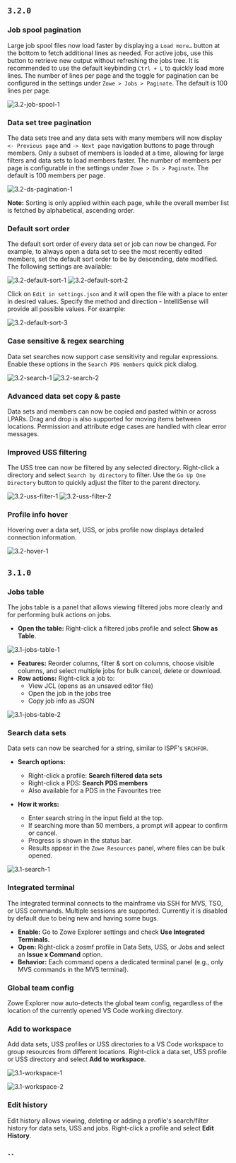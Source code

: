 ## `3.2.0`

### Job spool pagination

Large job spool files now load faster by displaying a `Load more…` button at the bottom to fetch additional lines as needed. For active jobs, use this button to retrieve new output without refreshing the jobs tree. It is recommended to use the default keybinding `Ctrl + L` to quickly load more lines. The number of lines per page and the toggle for pagination can be configured in the settings under `Zowe > Jobs > Paginate`. The default is 100 lines per page.

![3.2-job-spool-1](./resources/release-notes/3.2-job-spool-1.png)

### Data set tree pagination

The data sets tree and any data sets with many members will now display `<- Previous page` and `-> Next page` navigation buttons to page through members. Only a subset of members is loaded at a time, allowing for large filters and data sets to load members faster. The number of members per page is configurable in the settings under `Zowe > Ds > Paginate`. The default is 100 members per page.

![3.2-ds-pagination-1](./resources/release-notes/3.2-ds-pagination-1.png)

**Note:** Sorting is only applied within each page, while the overall member list is fetched by alphabetical, ascending order.

### Default sort order

The default sort order of every data set or job can now be changed. For example, to always open a data set to see the most recently edited members, set the default sort order to be by descending, date modified. The following settings are available:

![3.2-default-sort-1](./resources/release-notes/3.2-default-sort-1.png)
![3.2-default-sort-2](./resources/release-notes/3.2-default-sort-2.png)

Click on `Edit in settings.json` and it will open the file with a place to enter in desired values. Specify the method and direction - IntelliSense will provide all possible values. For example:

![3.2-default-sort-3](./resources/release-notes/3.2-default-sort-3.png)

### Case sensitive & regex searching

Data set searches now support case sensitivity and regular expressions. Enable these options in the `Search PDS members` quick pick dialog.

![3.2-search-1](./resources/release-notes/3.2-search-1.png)
![3.2-search-2](./resources/release-notes/3.2-search-2.png)

### Advanced data set copy & paste

Data sets and members can now be copied and pasted within or across LPARs. Drag and drop is also supported for moving items between locations. Permission and attribute edge cases are handled with clear error messages.

### Improved USS filtering

The USS tree can now be filtered by any selected directory. Right-click a directory and select `Search by directory` to filter. Use the `Go Up One Directory` button to quickly adjust the filter to the parent directory.

![3.2-uss-filter-1](./resources/release-notes/3.2-uss-filter-1.png)
![3.2-uss-filter-2](./resources/release-notes/3.2-uss-filter-2.png)

### Profile info hover

Hovering over a data set, USS, or jobs profile now displays detailed connection information.

![3.2-hover-1](./resources/release-notes/3.2-hover-1.png)

## `3.1.0`

### Jobs table

The jobs table is a panel that allows viewing filtered jobs more clearly and for performing bulk actions on jobs.

- **Open the table:** Right-click a filtered jobs profile and select **Show as Table**.

![3.1-jobs-table-1](./resources/release-notes/3.1-jobs-table-1.png)

- **Features:** Reorder columns, filter & sort on columns, choose visible columns, and select multiple jobs for bulk cancel, delete or download.
- **Row actions:** Right-click a job to:
  - View JCL (opens as an unsaved editor file)
  - Open the job in the jobs tree
  - Copy job info as JSON

![3.1-jobs-table-2](./resources/release-notes/3.1-jobs-table-2.png)

### Search data sets

Data sets can now be searched for a string, similar to ISPF's `SRCHFOR`.

- **Search options:**

  - Right-click a profile: **Search filtered data sets**
  - Right-click a PDS: **Search PDS members**
  - Also available for a PDS in the Favourites tree

- **How it works:**
  - Enter search string in the input field at the top.
  - If searching more than 50 members, a prompt will appear to confirm or cancel.
  - Progress is shown in the status bar.
  - Results appear in the `Zowe Resources` panel, where files can be bulk opened.

![3.1-search-1](./resources/release-notes/3.1-search-1.png)

### Integrated terminal

The integrated terminal connects to the mainframe via SSH for MVS, TSO, or USS commands. Multiple sessions are supported. Currently it is disabled by default due to being new and having some bugs.

- **Enable:** Go to Zowe Explorer settings and check **Use Integrated Terminals**.
- **Open:** Right-click a zosmf profile in Data Sets, USS, or Jobs and select an **Issue x Command** option.
- **Behavior:** Each command opens a dedicated terminal panel (e.g., only MVS commands in the MVS terminal).

### Global team config

Zowe Explorer now auto-detects the global team config, regardless of the location of the currently opened VS Code working directory.

### Add to workspace

Add data sets, USS profiles or USS directories to a VS Code workspace to group resources from different locations. Right-click a data set, USS profile or USS directory and select **Add to workspace**.

![3.1-workspace-1](./resources/release-notes/3.1-workspace-1.png)

![3.1-workspace-2](./resources/release-notes/3.1-workspace-2.png)

### Edit history

Edit history allows viewing, deleting or adding a profile's search/filter history for data sets, USS and jobs. Right-click a profile and select **Edit History**.

## `` <!-- KEEP THIS HERE AS IT MARKS END OF FILE -->
